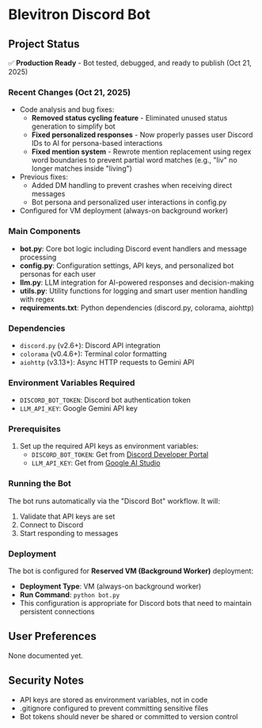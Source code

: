 # Blevitron Discord Bot

## Project Status
✅ **Production Ready** - Bot tested, debugged, and ready to publish (Oct 21, 2025)

### Recent Changes (Oct 21, 2025)
- Code analysis and bug fixes:
  - **Removed status cycling feature** - Eliminated unused status generation to simplify bot
  - **Fixed personalized responses** - Now properly passes user Discord IDs to AI for persona-based interactions
  - **Fixed mention system** - Rewrote mention replacement using regex word boundaries to prevent partial word matches (e.g., "liv" no longer matches inside "living")
- Previous fixes:
  - Added DM handling to prevent crashes when receiving direct messages
  - Bot persona and personalized user interactions in config.py
- Configured for VM deployment (always-on background worker)

### Main Components
- **bot.py**: Core bot logic including Discord event handlers and message processing
- **config.py**: Configuration settings, API keys, and personalized bot personas for each user
- **llm.py**: LLM integration for AI-powered responses and decision-making
- **utils.py**: Utility functions for logging and smart user mention handling with regex
- **requirements.txt**: Python dependencies (discord.py, colorama, aiohttp)

### Dependencies
- `discord.py` (v2.6+): Discord API integration
- `colorama` (v0.4.6+): Terminal color formatting
- `aiohttp` (v3.13+): Async HTTP requests to Gemini API

### Environment Variables Required
- `DISCORD_BOT_TOKEN`: Discord bot authentication token
- `LLM_API_KEY`: Google Gemini API key

### Prerequisites
1. Set up the required API keys as environment variables:
   - `DISCORD_BOT_TOKEN`: Get from [Discord Developer Portal](https://discord.com/developers/applications)
   - `LLM_API_KEY`: Get from [Google AI Studio](https://aistudio.google.com/app/apikey)

### Running the Bot
The bot runs automatically via the "Discord Bot" workflow. It will:
1. Validate that API keys are set
2. Connect to Discord
3. Start responding to messages

### Deployment
The bot is configured for **Reserved VM (Background Worker)** deployment:
- **Deployment Type**: VM (always-on background worker)
- **Run Command**: `python bot.py`
- This configuration is appropriate for Discord bots that need to maintain persistent connections

## User Preferences
None documented yet.

## Security Notes
- API keys are stored as environment variables, not in code
- .gitignore configured to prevent committing sensitive files
- Bot tokens should never be shared or committed to version control
